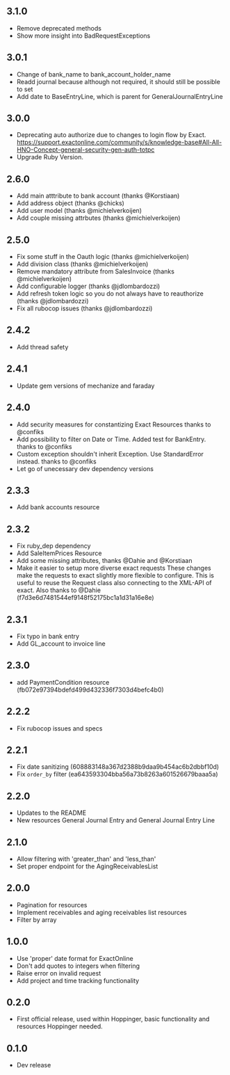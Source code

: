 ## 3.1.0
- Remove deprecated methods
- Show more insight into BadRequestExceptions

## 3.0.1
- Change of bank_name to bank_account_holder_name
- Readd journal because although not required, it should still be possible to set
- Add date to BaseEntryLine, which is parent for GeneralJournalEntryLine

## 3.0.0
- Deprecating auto authorize due to changes to login flow by Exact. https://support.exactonline.com/community/s/knowledge-base#All-All-HNO-Concept-general-security-gen-auth-totpc
- Upgrade Ruby Version.

## 2.6.0
- Add main atttribute to bank account (thanks @Korstiaan)
- Add address object (thanks @chicks)
- Add user model (thanks @michielverkoijen)
- Add couple missing attrbutes (thanks @michielverkoijen)

## 2.5.0
- Fix some stuff in the Oauth logic (thanks @michielverkoijen)
- Add division class (thanks @michielverkoijen)
- Remove mandatory attribute from SalesInvoice (thanks @michielverkoijen)
- Add configurable logger (thanks @jdlombardozzi)
- Add refresh token logic so you do not always have to reauthorize (thanks @jdlombardozzi)
- Fix all rubocop issues (thanks @jdlombardozzi)

## 2.4.2
- Add thread safety

## 2.4.1

- Update gem versions of mechanize and faraday

## 2.4.0

- Add security measures for constantizing Exact Resources thanks to @confiks
- Add possibility to filter on Date or Time. Added test for BankEntry. thanks to @confiks
- Custom exception shouldn't inherit Exception. Use StandardError instead. thanks to @confiks
- Let go of unecessary dev dependency versions

## 2.3.3

- Add bank accounts resource

## 2.3.2

- Fix ruby_dep dependency
- Add SaleItemPrices Resource
- Add some missing attributes, thanks @Dahie and @Korstiaan
- Make it easier to setup more diverse exact requests
These changes make the requests to exact slightly more flexible to configure.
This is useful to reuse the Request class also connecting to the XML-API of exact. Also thanks to @Dahie (f7d3e6d7481544ef9148f52175bc1a1d31a16e8e)

## 2.3.1

- Fix typo in bank entry
- Add GL_account to invoice line


## 2.3.0

- add PaymentCondition resource (fb072e97394bdefd499d432336f7303d4befc4b0)

## 2.2.2

- Fix rubocop issues and specs

## 2.2.1

- Fix date sanitizing (608883148a367d2388b9daa9b454ac6b2dbbf10d)
- Fix `order_by` filter (ea643593304bba56a73b8263a601526679baaa5a)

## 2.2.0

- Updates to the README
- New resources General Journal Entry and General Journal Entry Line

## 2.1.0

- Allow filtering with 'greater_than' and 'less_than'
- Set proper endpoint for the AgingReceivablesList

## 2.0.0

- Pagination for resources
- Implement receivables and aging receivables list resources
- Filter by array

## 1.0.0

- Use 'proper' date format for ExactOnline
- Don't add quotes to integers when filtering
- Raise error on invalid request
- Add project and time tracking functionality

## 0.2.0

- First official release, used within Hoppinger, basic functionality and resources Hoppinger needed.

## 0.1.0

- Dev release
